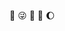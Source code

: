 🤙
😜
🚀
🖤
🌔

<!---
ANDEJONROBINSON/ANDEJONROBINSON is a ✨ special ✨ repository because its `README.md` (this file) appears on your GitHub profile.
You can click the Preview link to take a look at your changes.
--->
